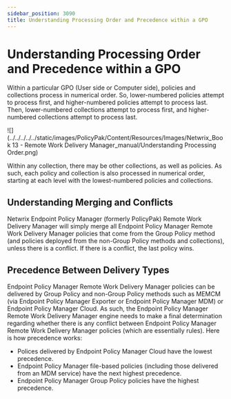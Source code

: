 ```yaml
---
sidebar_position: 3090
title: Understanding Processing Order and Precedence within a GPO
---
```


# Understanding Processing Order and Precedence within a GPO

Within a particular GPO (User side or Computer side), policies and collections process in numerical order. So, lower-numbered policies attempt to process first, and higher-numbered policies attempt to process last. Then, lower-numbered collections attempt to process first, and higher-numbered collections attempt to process last.

![](../../../../../static/images/PolicyPak/Content/Resources/Images/Netwrix_Book 13 - Remote Work Delivery Manager_manual/Understanding Processing Order.png)

Within any collection, there may be other collections, as well as policies. As such, each policy and collection is also processed in numerical order, starting at each level with the lowest-numbered policies and collections.

## Understanding Merging and Conflicts

Netwrix Endpoint Policy Manager (formerly PolicyPak) Remote Work Delivery Manager will simply merge all Endpoint Policy Manager Remote Work Delivery Manager policies that come from the Group Policy method (and policies deployed from the non-Group Policy methods and collections), unless there is a conflict. If there is a conflict, the last policy wins.

## Precedence Between Delivery Types

Endpoint Policy Manager Remote Work Delivery Manager policies can be delivered by Group Policy and non-Group Policy methods such as MEMCM (via Endpoint Policy Manager Exporter or Endpoint Policy Manager MDM) or Endpoint Policy Manager Cloud. As such, the Endpoint Policy Manager Remote Work Delivery Manager engine needs to make a final determination regarding whether there is any conflict between Endpoint Policy Manager Remote Work Delivery Manager policies (which are essentially rules). Here is how precedence works:

* Polices delivered by Endpoint Policy Manager Cloud have the lowest precedence.
* Endpoint Policy Manager file-based policies (including those delivered from an MDM service) have the next highest precedence.
* Endpoint Policy Manager Group Policy policies have the highest precedence.